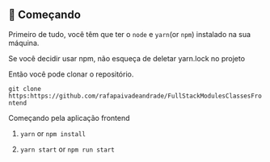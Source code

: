 ## 🚀 Começando

  

Primeiro de tudo, você têm que ter o `node` e `yarn`(or `npm`) instalado na sua máquina.

  
Se você decidir usar npm, não esqueça de deletar yarn.lock no projeto
  

Então você pode clonar o repositório.
  

`git clone https:https://github.com/rafapaivadeandrade/FullStackModulesClassesFrontend`

  
Começando pela aplicação frontend

1. `yarn` or `npm install`

2. `yarn start` or `npm run start`
